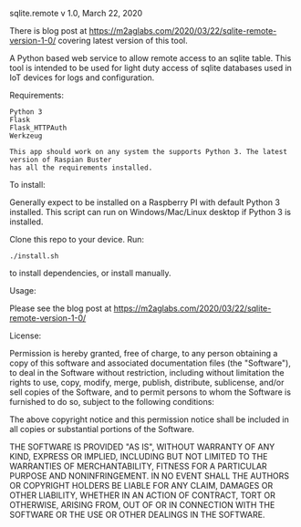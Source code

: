 sqlite.remote v 1.0, March 22, 2020

There is blog post at https://m2aglabs.com/2020/03/22/sqlite-remote-version-1-0/ covering
latest version of this tool.

A Python based web service to allow remote access to an sqlite table. This tool is
intended to be used for light duty access of sqlite databases used in IoT devices
for logs and configuration.

Requirements: 

    Python 3
    Flask
    Flask_HTTPAuth
    Werkzeug

    This app should work on any system the supports Python 3. The latest version of Raspian Buster
    has all the requirements installed.
    

To install:

Generally expect to be installed on a Raspberry PI with default Python 3 installed. 
This script can run on Windows/Mac/Linux desktop if Python 3 is installed.  

Clone this repo to your device. Run: 
    
    ./install.sh 

to install dependencies, or install manually. 

Usage:

Please see the blog post at https://m2aglabs.com/2020/03/22/sqlite-remote-version-1-0/

License:

Permission is hereby granted, free of charge, to any person obtaining a copy of this software and associated documentation files (the "Software"), to deal in the Software without restriction, including without limitation the rights to use, copy, modify, merge, publish, distribute, sublicense, and/or sell copies of the Software, and to permit persons to whom the Software is furnished to do so, subject to the following conditions:

The above copyright notice and this permission notice shall be included in all copies or substantial portions of the Software.

THE SOFTWARE IS PROVIDED "AS IS", WITHOUT WARRANTY OF ANY KIND, EXPRESS OR IMPLIED, INCLUDING BUT NOT LIMITED TO THE WARRANTIES OF MERCHANTABILITY, FITNESS FOR A PARTICULAR PURPOSE AND NONINFRINGEMENT. IN NO EVENT SHALL THE AUTHORS OR COPYRIGHT HOLDERS BE LIABLE FOR ANY CLAIM, DAMAGES OR OTHER LIABILITY, WHETHER IN AN ACTION OF CONTRACT, TORT OR OTHERWISE, ARISING FROM, OUT OF OR IN CONNECTION WITH THE SOFTWARE OR THE USE OR OTHER DEALINGS IN THE SOFTWARE.
